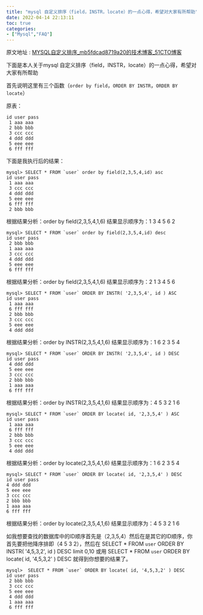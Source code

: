```yaml
---
title: "mysql 自定义排序（field，INSTR，locate）的一点心得，希望对大家有所帮助"
date: 2022-04-14 22:13:11
toc: true
categories:
- ["Mysql","FAQ"]
---
```


原文地址 : [MYSQL自定义排序_mb5fdcad8719a20的技术博客_51CTO博客](https://blog.51cto.com/u_15061934/3869453)

下面是本人关于mysql 自定义排序（field，INSTR，locate）的一点心得，希望对大家有所帮助

首先说明这里有三个函数（`order by field`，`ORDER BY INSTR`，`ORDER BY locate`）

原表：



```
id user pass
 1 aaa aaa
 2 bbb bbb
 3 ccc ccc
 4 ddd ddd
 5 eee eee
 6 fff fff
```
下面是我执行后的结果：
```
mysql> SELECT * FROM `user` order by field(2,3,5,4,id) asc
id user pass
 1 aaa aaa
 3 ccc ccc
 4 ddd ddd
 5 eee eee
 6 fff fff
 2 bbb bbb
```
根据结果分析：order by field(2,3,5,4,1,6) 结果显示顺序为：1 3 4 5 6 2
```
mysql> SELECT * FROM `user` order by field(2,3,5,4,id) desc
id user pass
 2 bbb bbb
 1 aaa aaa
 3 ccc ccc
 4 ddd ddd
 5 eee eee
 6 fff fff
```
根据结果分析：order by field(2,3,5,4,1,6) 结果显示顺序为：2 1 3 4 5 6
```
mysql> SELECT * FROM `user` ORDER BY INSTR( '2,3,5,4', id ) ASC 
id user pass
 1 aaa aaa
 6 fff fff
 2 bbb bbb
 3 ccc ccc
 5 eee eee
 4 ddd ddd
```
根据结果分析：order by INSTR(2,3,5,4,1,6) 结果显示顺序为：1 6 2 3 5 4
```
mysql> SELECT * FROM `user` ORDER BY INSTR( '2,3,5,4', id ) DESC
id user pass
 4 ddd ddd
 5 eee eee
 3 ccc ccc
 2 bbb bbb
 1 aaa aaa
 6 fff fff
```
根据结果分析：order by INSTR(2,3,5,4,1,6) 结果显示顺序为：4 5 3 2 1 6

```
mysql> SELECT * FROM `user` ORDER BY locate( id, '2,3,5,4' ) ASC 
id user pass
 1 aaa aaa
 6 fff fff
 2 bbb bbb
 3 ccc ccc
 5 eee eee
 4 ddd ddd
```
根据结果分析：order by locate(2,3,5,4,1,6) 结果显示顺序为：1 6 2 3 5 4

```
mysql> SELECT * FROM `user` ORDER BY locate( id, '2,3,5,4' ) DESC 
id user pass
4 ddd ddd
5 eee eee
3 ccc ccc
2 bbb bbb
1 aaa aaa
6 fff fff
```
根据结果分析：order by locate(2,3,5,4,1,6) 结果显示顺序为：4 5 3 2 1 6

如我想要查找的数据库中的ID顺序首先是（2,3,5,4）然后在是其它的ID顺序，你首先要把他降序排即（4 5 3 2），然后在 SELECT * FROM `user` ORDER BY INSTR( '4,5,3,2', id ) DESC limit 0,10 或用 SELECT * FROM `user` ORDER BY locate( id, '4,5,3,2' ) DESC 就得到你想要的结果了。
```
mysql>  SELECT * FROM `user` ORDER BY locate( id, '4,5,3,2' ) DESC
id user pass
 2 bbb bbb
 3 ccc ccc
 5 eee eee
 4 ddd ddd
 1 aaa aaa
 6 fff fff
```

